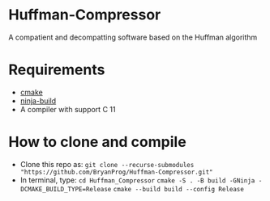 # Huffman-Compressor
A compatient and decompatting software based on the Huffman algorithm
 
# Requirements
- [cmake](https://cmake.org/)
- [ninja-build](https://ninja-build.org/)
- A compiler with support C 11

# How to clone and compile
- Clone this repo as: ```git clone --recurse-submodules "https://github.com/BryanProg/Huffman-Compressor.git"```
- In terminal, type: ```cd Huffman_Compressor```
                     ```cmake -S . -B build -GNinja -DCMAKE_BUILD_TYPE=Release```
                     ```cmake --build build --config Release```